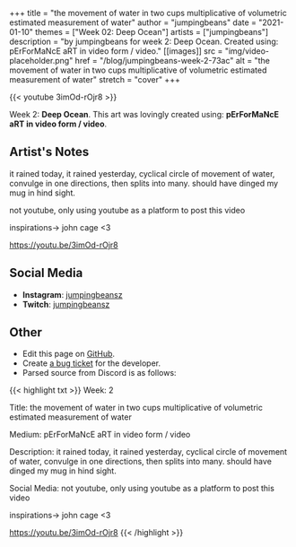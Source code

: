 +++
title =       "the movement of water in two cups multiplicative of volumetric estimated measurement of water"
author =      "jumpingbeans"
date =        "2021-01-10"
themes =      ["Week 02: Deep Ocean"]
artists =     ["jumpingbeans"]
description = "by jumpingbeans for week 2: Deep Ocean. Created using: pErForMaNcE aRT in video form / video."
[[images]]
              src = "img/video-placeholder.png"
              href = "/blog/jumpingbeans-week-2-73ac"
              alt = "the movement of water in two cups multiplicative of volumetric estimated measurement of water"
              stretch = "cover"
+++


{{< youtube 3imOd-rOjr8 >}}


Week 2: **Deep Ocean**. This art was lovingly created using: **pErForMaNcE aRT in video form / video**.

## Artist's Notes

it rained today, it rained yesterday, cyclical circle of movement of water, convulge in one directions, then splits into many. should have dinged my mug in hind sight. 

not youtube, only using youtube as a platform to post this video

inspirations-> john cage <3

https://youtu.be/3imOd-rOjr8

## Social Media

- **Instagram**: <a href='https://instagram.com/jumpingbeansz' target='_blank'>jumpingbeansz</a>
- **Twitch**: <a href='https://twitch.tv/jumpingbeansz' target='_blank'>jumpingbeansz</a>


## Other

- Edit this page on [GitHub](https://github.com/teaminkling/web-refresh/edit/main/content/blog/jumpingbeans-week-2-73ac.md).
- Create [a bug ticket](https://github.com/teaminkling/web-refresh/issues/new?assignees=&labels=bug&template=problem-report.md&title=) for the developer.
- Parsed source from Discord is as follows:

{{< highlight txt >}}
Week: 2

Title: the movement of water in two cups multiplicative of volumetric estimated measurement of water

Medium: pErForMaNcE aRT in video form / video 

Description: it rained today, it rained yesterday, cyclical circle of movement of water, convulge in one directions, then splits into many. should have dinged my mug in hind sight. 

Social Media: not youtube, only using youtube as a platform to post this video

inspirations-> john cage <3

https://youtu.be/3imOd-rOjr8
{{< /highlight >}}